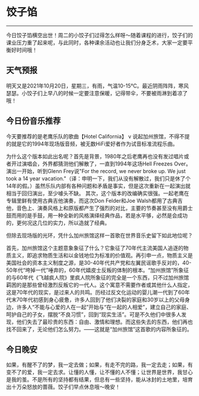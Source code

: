 # 饺子馅

---

今日饺子馅横空出世！周二的小饺子们过得怎么样呀～随着课程的进行，饺子们的课业压力重了起来呢，与此同时，各种课余活动也让我们分身乏术，大家一定要平衡好时间哦！

## 天气预报

明天又是2021年10月20日，星期三，有雨，气温10-15℃。最近阴雨阵阵，寒风瑟瑟。小饺子们上早八的时候一定要注意保暖，记得带伞，不要被雨淋到着凉了哦！

## 今日份音乐推荐
今天要推荐的是老鹰乐队的歌曲【Hotel California】
v
说起加州旅馆，不得不提的就是它的1994年现场版音频，被无数HiFi爱好者作为试音标准流程乐曲。

为什么这个版本如此出名呢？首先是背景，1980年之后老鹰再也没有发过唱片或者开过演唱会，外界都猜测他们解散了，一直到1994年这场Hell Freezes Over。演出一开始，听到Glenn Frey说"For the record, we never broke up. We just took a 14 year vacation."（译：申明一下，我们从没有解散过，我们只是休了个14年的假。）虽然乐队内部有各种问题和矛盾是事实，但是这次重新在一起演出就相当于回归演出，至少噱头不缺。 其次，这个版本的改编确实很强。一起老鹰在专辑里鲜有使用古典吉他演奏，而这次Don Felder和Joe Walsh都用了古典吉他，音色上、演奏风格上和原版都产生了强烈的对比，主要的节奏甚至没有用爵士鼓而用的是手鼓，用一种全新的风格演绎经典作品，若是水平够，必然是会成功的，更何况这几位的实力，所以造就了经典。

但除去现场版的光环，凭什么加州旅馆这样一首歌在世界音乐史留下如此地位呢？

首先，加州旅馆这个主题意象象征了什么？它象征了70年代主流美国人追逐的物质主义，即追求物质生活和以金钱地位为标准的价值观。再引申一点，物质主义是美国社会的资本主义制度之源，是30-40年代共产党和左翼民谣歌手反对的，40-50年代“垮掉一代”唾弃的，60年代嬉皮士反叛的体制的根本。“加州旅馆”所象征的与60年代《飞越疯人院》里疯人院所象征的完全是一个东西，只不过加州旅馆羁困的是那些曾经激烈反叛它的一代人。这个寓意不需要作者或其他什么人指定，这是70年代的现实，是过来人的共鸣。历经过反文化运动的婴儿潮一代到了60年代末70年代初感到身心疲惫，许多人回到了他们决裂的家庭和30岁以上的父母身边，许多人“不能与心爱的人在一起”开始与“在一起的人相爱”，建立自己的家庭、呵护自己的子女，摆脱“不良习惯”，回到“现实生活”。可是不久他们中很多人发现，他们失去了最珍贵的东西：自由、激情和理想。而这些失去的东西，他们再也找不回来了，无论他们怎么努力。——这就是“加州旅馆”这首歌的内容所象征的。

## 今日晚安
如果，有醒不了的梦，我一定去做；如果，有走不完的路，我一定去走；如果，有变不了的爱，我一定去求。让懂的人懂，让不懂的人不懂；让世界是世界，我甘心是我的茧。不是所有的坚持都有结果，但总有一些坚持，能从冰封的土地里，培育出十万朵怒放的蔷薇。饺子们早点休息哦～晚安！